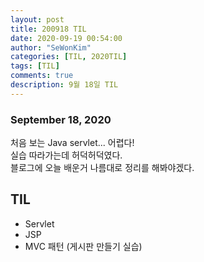 ```yaml
---
layout: post
title: 200918 TIL
date: 2020-09-19 00:54:00
author: "SeWonKim"
categories: [TIL, 2020TIL]
tags: [TIL]
comments: true
description: 9월 18일 TIL
---
```


### September 18, 2020

처음 보는 Java servlet... 어렵다!  
실습 따라가는데 허덕허덕였다.  
블로그에 오늘 배운거 나름대로 정리를 해봐야겠다.

## TIL

- Servlet
- JSP
- MVC 패턴 (게시판 만들기 실습)
